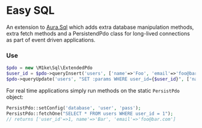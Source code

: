 # Easy SQL

An extension to [Aura.Sql](https://github.com/aura/sql) which adds extra database manipulation methods, extra fetch methods and a PersistendPdo class for long-lived connections as part of event driven applications.

### Use

```php
$pdo = new \M1ke\Sql\ExtendedPdo
$user_id = $pdo->queryInsert('users', ['name'=>'Foo', 'email'=>'foo@bar.com']); // user created, returns ID
$pdo->queryUpdate('users', "SET :params WHERE user_id={$user_id}", ['name'=>'Bar']); // user name changed to "Bar"
```

For real time applications simply run methods on the static `PersistPdo` object:

```php
PersistPdo::setConfig('database', 'user', 'pass');
PersistPdo::fetchOne("SELECT * FROM users WHERE user_id = 1");
// returns ['user_id'=>1, name'=>'Bar', 'email'=>'foo@bar.com']
```
